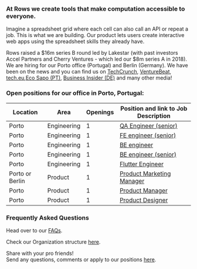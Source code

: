 ### At Rows we create tools that make computation accessible to everyone.

Imagine a spreadsheet grid where each cell can also call an API or repeat a job. This is what we are building. Our product lets users create interactive web apps using the spreadsheet skills they already have.

Rows raised a $16m series B round led by Lakestar (with past investors Accel Partners and Cherry Ventures - which led our $8m series A in 2018). We are hiring for our Porto office (Portugal) and Berlin (Germany). We have been on the news and you can find us on [TechCrunch](https://tcrn.ch/3dEhNKD), [VentureBeat](https://venturebeat.com/2021/02/23/rows-raises-16-million-and-launches-next-gen-spreadsheets-with-built-in-data-integrations/), [tech.eu](https://tech.eu/brief/rows-series-b/),[Eco Sapo (PT)](https://eco.sapo.pt/2021/02/23/rows-capta-13-milhoes-em-serie-b-para-continuar-a-fazer-crescer-equipa-e-produto-entre-o-porto-e-berlim/), [Business Insider (DE)](https://www.businessinsider.de/gruenderszene/rows-excel-konkurrent-finanzierung/) and many other media!

### Open positions for our office in Porto, Portugal:

| Location        | Area         | Openings | Position and link to Job Description |
| --------------- | ------------ | -------- | --------------- |    
|Porto            | Engineering  | 1        | [QA Engineer (senior)](https://github.com/rows/hiring/blob/master/job%20descriptions/QA%20engineer%20(senior)_Porto.md)  |
| Porto           | Engineering  | 1        |[FE engineer (senior)](https://github.com/rows/hiring/blob/master/job%20descriptions/FE%20engineer%20(senior)_Porto.md) |
|Porto            | Engineering  | 1        |[BE engineer](https://github.com/rows/hiring/blob/master/job%20descriptions/BE%20engineer_Porto.md) |
|Porto            | Engineering  | 1        |[BE engineer (senior)](https://github.com/rows/hiring/blob/master/job%20descriptions/BE%20engineer%20(senior)_Porto.md) |
|Porto            | Engineering  | 1        | [Flutter Engineer](https://github.com/rows/hiring/blob/master/job%20descriptions/Flutter%20Engineer_Porto.md)  |
|Porto or Berlin  | Product      | 1        |[Product Marketing Manager](https://github.com/rows/hiring/blob/master/job%20descriptions/Product%20Marketing%20Manager.md) |
|Porto            | Product      | 1        | [Product Manager](https://github.com/rows/hiring/blob/master/job%20descriptions/Product%20Manager_Porto.md) |
|Porto            | Product      | 1        | [Product Designer](https://github.com/rows/hiring/blob/master/job%20descriptions/Product%20Designer_Growth.md) |


### Frequently Asked Questions
Head over to our [FAQs](/FAQs.md).

Check our Organization structure [here](/Teams.md).

Share with your pro friends!  
Send any questions, comments or apply to our positions [here](mailto:join@rows.com).
